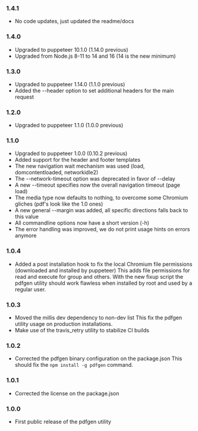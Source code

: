 ### 1.4.1

* No code updates, just updated the readme/docs

### 1.4.0

* Upgraded to puppeteer 10.1.0 (1.14.0 previous)
* Upgraded from Node.js 8-11 to 14 and 16 (14 is the new minimum)

### 1.3.0

* Upgraded to puppeteer 1.14.0 (1.1.0 previous)
* Added the --header option to set additional headers for the main request

### 1.2.0

* Upgraded to puppeteer 1.1.0 (1.0.0 previous)

### 1.1.0

* Upgraded to puppeteer 1.0.0 (0.10.2 previous)
* Added support for the header and footer templates
* The new navigation wait mechanism was used (load, domcontentloaded,
  networkidle2)
* The --network-timeout option was deprecated in favor of --delay
* A new --timeout specifies now the overall navigation timeout (page load)
* The media type now defaults to nothing, to overcome some Chromium gliches
  (pdf's look like the 1.0 ones)
* A new general --margin was added, all specific directions falls back to
  this value
* All commandline options now have a short version (-h)
* The error handling was improved, we do not print usage hints on
  errors anymore

### 1.0.4

* Added a post installation hook to fix the local Chromium file permissions
  (downloaded and installed by puppeteer) This adds file permissions for
  read and execute for group and others. With the new fixup script the
  pdfgen utility should work flawless when installed by root and used
  by a regular user.

### 1.0.3

* Moved the millis dev dependency to non-dev list
  This fix the pdfgen utility usage on production installations.
* Make use of the travis_retry utility to stabilize CI builds

### 1.0.2

* Corrected the pdfgen binary configuration on the package.json
  This should fix the `npm install -g pdfgen` command.

### 1.0.1

* Corrected the license on the package.json

### 1.0.0

* First public release of the pdfgen utility
